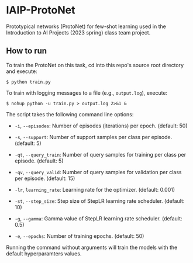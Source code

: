 # IAIP-ProtoNet
Prototypical networks (ProtoNet) for few-shot learning used in the Introduction to AI Projects (2023 spring) class team project.

## How to run

To train the ProtoNet on this task, cd into this repo's source root directory and execute:

    $ python train.py

To train with logging messages to a file (e.g., `output.log`), execute:

    $ nohup python -u train.py > output.log 2>&1 &


The script takes the following command line options:

- `-i`, `--episodes`: Number of episodes (iterations) per epoch. (default: 50)

- `-s`, `--support`: Number of support samples per class per episode. (default: 5)

- `-qt`, `--query_train`: Number of query samples for training per class per episode. (default: 5)

- `-qv`, `--query_valid`: Number of query samples for validation per class per episode. (default: 15)

- `-lr`, `learning_rate`: Learning rate for the optimizer. (default: 0.001)

- `-st`, `--step_size`: Step size of StepLR learning rate scheduler. (default: 10)

- `-g`, `--gamma`: Gamma value of StepLR learning rate scheduler. (default: 0.5)

- `-e`, `--epochs`: Number of training epochs. (default: 50)

Running the command without arguments will train the models with the default hyperparamters values.
